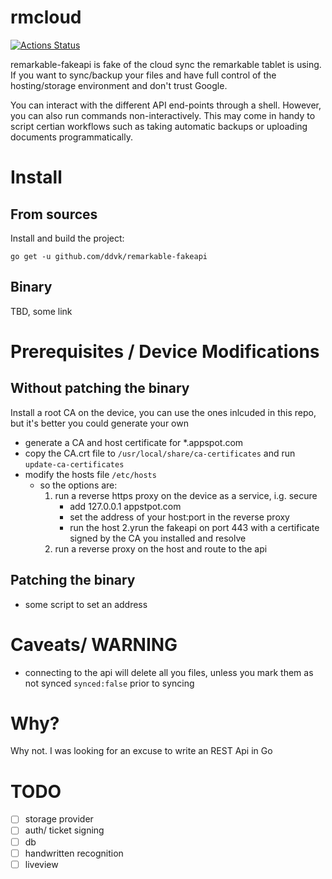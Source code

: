 # rmcloud

[![Actions Status](https://github.com/ddvk/remarkable-fakeapi/workflows/Go/badge.svg)](https://github.com/ddvk/remarkable-fakeapi/actions)


remarkable-fakeapi is fake of the cloud sync the remarkable tablet is using. If you want to sync/backup your files and have full control of the hosting/storage environment and don't trust Google.

You can interact with the different API end-points through a shell. However, you can also
run commands non-interactively. This may come in handy to script certian workflows such as
taking automatic backups or uploading documents programmatically.


# Install

## From sources

Install and build the project:

`go get -u github.com/ddvk/remarkable-fakeapi`


## Binary

TBD, some link

# Prerequisites / Device Modifications

## Without patching the binary

Install a root CA on the device, you can use the ones inlcuded in this repo, but it's better you could generate your own
- generate a CA and host certificate for *.appspot.com []()
- copy the CA.crt file to `/usr/local/share/ca-certificates` and run `update-ca-certificates`
- modify the hosts file `/etc/hosts`
	- so the options are:
		1. run a reverse https proxy on the device as a service, i.g. secure
			- add 127.0.0.1 appstpot.com
			- set the address of your host:port in the reverse proxy
			- run the host
		2.yrun the fakeapi on port 443 with a certificate signed by the CA you installed and resolve 
		3. run a reverse proxy on the host and route to the api


## Patching the binary
- some script to set an address

# Caveats/ WARNING
- connecting to the api will delete all you files, unless you mark them as not synced `synced:false` prior to syncing


# Why?
Why not. I was looking for an excuse to write an REST Api in Go


# TODO

- [ ] storage provider
- [ ] auth/ ticket signing 
- [ ] db
- [ ] handwritten recognition
- [ ] liveview
